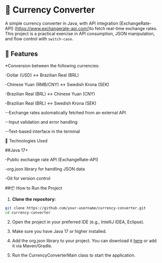 # 💱 Currency Converter

A simple currency converter in Java, with API integration [ExchangeRate-API] (https://www.exchangerate-api.com/)to fetch real-time exchange rates. 
This project is a practical exercise in API consumption, JSON manipulation, and flow control with `switch-case`.

## 🚀 Features

*Conversion between the following currencies:

-Dollar (USD) ↔ Brazilian Real (BRL)

-Chinese Yuan (RMB/CNY) ↔ Swedish Krona (SEK)

-Brazilian Real (BRL) ↔ Chinese Yuan (CNY)

-Brazilian Real (BRL) ↔ Swedish Krona (SEK)

--Exchange rates automatically fetched from an external API

--Input validation and error handling

--Text-based interface in the terminal

🧰 Technologies Used

##Java 17+

-Public exchange rate API (ExchangeRate-API)

-org.json library for handling JSON data

-Git for version control

##📦 How to Run the Project

1. **Clone the repository:**

```bash
git clone https://github.com/your-username/currency-converter.git
cd currency-converter
```
2. Open the project in your preferred IDE (e.g., IntelliJ IDEA, Eclipse).

3. Make sure you have Java 17 or higher installed.

4. Add the org.json library to your project.
You can download it [here](https://mvnrepository.com/artifact/org.json/json) or add it via Maven/Gradle.

5. Run the CurrencyConverterMain class to start the application.
